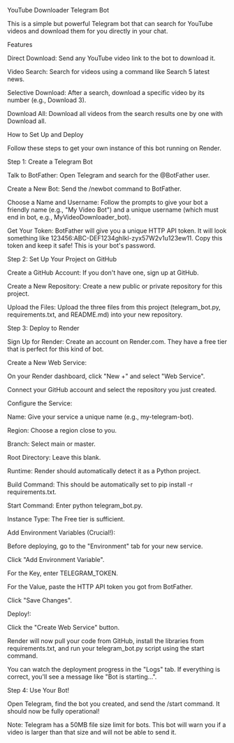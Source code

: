 YouTube Downloader Telegram Bot

This is a simple but powerful Telegram bot that can search for YouTube videos and download them for you directly in your chat.

Features

Direct Download: Send any YouTube video link to the bot to download it.

Video Search: Search for videos using a command like Search 5 latest news.

Selective Download: After a search, download a specific video by its number (e.g., Download 3).

Download All: Download all videos from the search results one by one with Download all.

How to Set Up and Deploy

Follow these steps to get your own instance of this bot running on Render.

Step 1: Create a Telegram Bot

Talk to BotFather: Open Telegram and search for the @BotFather user.

Create a New Bot: Send the /newbot command to BotFather.

Choose a Name and Username: Follow the prompts to give your bot a friendly name (e.g., "My Video Bot") and a unique username (which must end in bot, e.g., MyVideoDownloader_bot).

Get Your Token: BotFather will give you a unique HTTP API token. It will look something like 123456:ABC-DEF1234ghIkl-zyx57W2v1u123ew11. Copy this token and keep it safe! This is your bot's password.

Step 2: Set Up Your Project on GitHub

Create a GitHub Account: If you don't have one, sign up at GitHub.

Create a New Repository: Create a new public or private repository for this project.

Upload the Files: Upload the three files from this project (telegram_bot.py, requirements.txt, and README.md) into your new repository.

Step 3: Deploy to Render

Sign Up for Render: Create an account on Render.com. They have a free tier that is perfect for this kind of bot.

Create a New Web Service:

On your Render dashboard, click "New +" and select "Web Service".

Connect your GitHub account and select the repository you just created.

Configure the Service:

Name: Give your service a unique name (e.g., my-telegram-bot).

Region: Choose a region close to you.

Branch: Select main or master.

Root Directory: Leave this blank.

Runtime: Render should automatically detect it as a Python project.

Build Command: This should be automatically set to pip install -r requirements.txt.

Start Command: Enter python telegram_bot.py.

Instance Type: The Free tier is sufficient.

Add Environment Variables (Crucial!):

Before deploying, go to the "Environment" tab for your new service.

Click "Add Environment Variable".

For the Key, enter TELEGRAM_TOKEN.

For the Value, paste the HTTP API token you got from BotFather.

Click "Save Changes".

Deploy!:

Click the "Create Web Service" button.

Render will now pull your code from GitHub, install the libraries from requirements.txt, and run your telegram_bot.py script using the start command.

You can watch the deployment progress in the "Logs" tab. If everything is correct, you'll see a message like "Bot is starting...".

Step 4: Use Your Bot!

Open Telegram, find the bot you created, and send the /start command. It should now be fully operational!

Note: Telegram has a 50MB file size limit for bots. This bot will warn you if a video is larger than that size and will not be able to send it.
